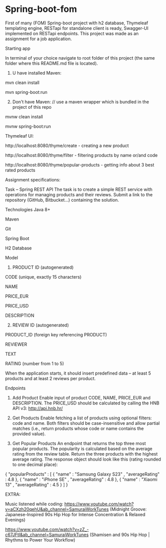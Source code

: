 # Spring-boot-fom
First of many (FOM) Spring-boot project with h2 database, Thymeleaf templating engine, RESTapi for standalone client is ready, Swagger-UI implemented on RESTapi endpoints.
This project was made as an assignment for a job application.

Starting app

In terminal of your choice navigate to root folder of this project (the same folder where this README.md file is located).

1. U have installed Maven:

mvn clean install

mvn spring-boot:run

2. Don't have Maven: // use a maven wrapper which is bundled in the project of this repo

mvnw clean install

mvnw spring-boot:run


Thymeleaf UI:

http://localhost:8080/thyme/create - creating a new product

http://localhost:8080/thyme/filter - filtering products by name or/and code 

http://localhost:8080/thyme/popular-products - getting info about 3 best rated products


Assignment specifications:

Task – Spring REST API
The task is to create a simple REST service with operations for managing products and their reviews.
Submit a link to the repository (GitHub, Bitbucket...) containing the solution.

Technologies
Java 8+

Maven

Git

Spring Boot

H2 Database

Model
1. PRODUCT
ID (autogenerated)

CODE (unique, exactly 15 characters)

NAME

PRICE_EUR

PRICE_USD

DESCRIPTION

2. REVIEW
ID (autogenerated)

PRODUCT_ID (foreign key referencing PRODUCT)

REVIEWER

TEXT

RATING (number from 1 to 5)

When the application starts, it should insert predefined data – at least 5 products and at least 2 reviews per product.

Endpoints
1. Add Product
Enable input of product CODE, NAME, PRICE_EUR and DESCRIPTION.
The PRICE_USD should be calculated by calling the HNB API v3: http://api.hnb.hr/

2. Get Products
Enable fetching a list of products using optional filters: code and name.
Both filters should be case-insensitive and allow partial matches (i.e., return products whose code or name contains the provided value).

3. Get Popular Products
An endpoint that returns the top three most popular products.
The popularity is calculated based on the average rating from the review table.
Return the three products with the highest average rating.
The response object should look like this (rating rounded to one decimal place):

{
"popularProducts" : [
{
"name" : "Samsung Galaxy S23" ,
"averageRating" : 4.8
},
{
"name" : "iPhone SE" ,
"averageRating" : 4.8
},
{
"name" : "Xiaomi 13" ,
"averageRating" : 4.5
}
]
}


EXTRA:

Music listened while coding:
https://www.youtube.com/watch?v=aCXzh20qehU&ab_channel=SamuraiWorkTunes   (Midnight Groove: Japanese-Inspired 90s Hip Hop for Intense Concentration & Relaxed Evenings)

https://www.youtube.com/watch?v=zZ_-c67JFtI&ab_channel=SamuraiWorkTunes   (Shamisen and 90s Hip Hop | Rhythms to Power Your Workflow)